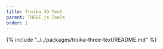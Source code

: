```yaml
---
title: Troika 3D Text
parent: THREE.js Tools
order: 1
---
```


{% include "../../packages/troika-three-text/README.md" %}
